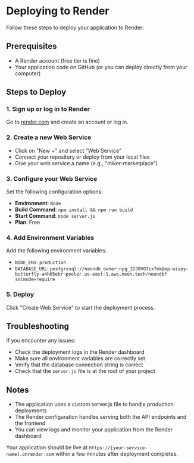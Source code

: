 # Deploying to Render

Follow these steps to deploy your application to Render:

## Prerequisites
- A Render account (free tier is fine)
- Your application code on GitHub (or you can deploy directly from your computer)

## Steps to Deploy

### 1. Sign up or log in to Render
Go to [render.com](https://render.com) and create an account or log in.

### 2. Create a new Web Service
- Click on "New +" and select "Web Service"
- Connect your repository or deploy from your local files
- Give your web service a name (e.g., "miker-marketplace")

### 3. Configure your Web Service
Set the following configuration options:
- **Environment**: `Node`
- **Build Command**: `npm install && npm run build`
- **Start Command**: `node server.js`
- **Plan**: Free

### 4. Add Environment Variables
Add the following environment variables:
- `NODE_ENV`: `production`
- `DATABASE_URL`: `postgresql://neondb_owner:npg_IDJ0VO7ixTmk@ep-wispy-butterfly-a4h05ebr-pooler.us-east-1.aws.neon.tech/neondb?sslmode=require`

### 5. Deploy
Click "Create Web Service" to start the deployment process.

## Troubleshooting
If you encounter any issues:
- Check the deployment logs in the Render dashboard
- Make sure all environment variables are correctly set
- Verify that the database connection string is correct
- Check that the `server.js` file is at the root of your project

## Notes
- The application uses a custom server.js file to handle production deployments
- The Render configuration handles serving both the API endpoints and the frontend
- You can view logs and monitor your application from the Render dashboard

Your application should be live at `https://[your-service-name].onrender.com` within a few minutes after deployment completes.